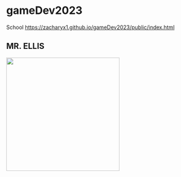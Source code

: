# gameDev2023 
School https://zacharyx1.github.io/gameDev2023/public/index.html

<!DOCTYPE html>
<html>
<body>

<h2>MR. ELLIS</h2>
<img src="https://user-images.githubusercontent.com/101647451/197572490-a8bdfe0f-7408-4734-b7f6-cf9640393bb6.png" style="width:300px">

</body>
</html>







